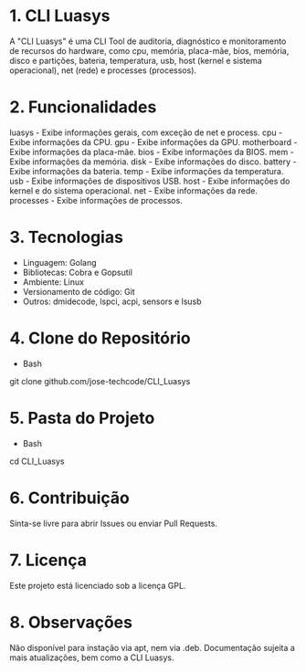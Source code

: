 # 1. CLI Luasys

A "CLI Luasys" é uma CLI Tool de auditoria, diagnóstico e monitoramento de recursos do hardware, como cpu, memória, placa-mãe, bios, memória, disco e partições, bateria, temperatura, usb, host (kernel e sistema operacional), net (rede) e processes (processos).

# 2. Funcionalidades

luasys - Exibe informações gerais, com exceção de net e process.
cpu - Exibe informações da CPU.
gpu - Exibe informações da GPU.
motherboard - Exibe informações da placa-mãe.
bios - Exibe informações da BIOS.
mem - Exibe informações da memória.
disk - Exibe informações do disco.
battery - Exibe informações da bateria.
temp - Exibe informações da temperatura.
usb - Exibe informações de dispositivos USB.
host - Exibe informações do kernel e do sistema operacional.
net - Exibe informações da rede.
processes - Exibe informações de processos.

# 3. Tecnologias

- Linguagem: Golang
- Bibliotecas: Cobra e Gopsutil
- Ambiente: Linux
- Versionamento de código: Git
- Outros: dmidecode, lspci, acpi, sensors e lsusb

# 4. Clone do Repositório

- Bash

git clone github.com/jose-techcode/CLI_Luasys

# 5. Pasta do Projeto

- Bash

cd CLI_Luasys

# 6. Contribuição

Sinta-se livre para abrir Issues ou enviar Pull Requests.

# 7. Licença

Este projeto está licenciado sob a licença GPL.

# 8. Observações

Não disponível para instação via apt, nem via .deb. Documentação sujeita a mais atualizações, bem como a CLI Luasys.